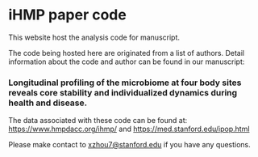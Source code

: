 # iHMP paper code

This website host the analysis code for manuscript.

The code being hosted here are originated from a list of authors. Detail information about the code and author can be found in our manuscript: 
### Longitudinal profiling of the microbiome at four body sites reveals core stability and individualized dynamics during health and disease.

The data associated with these code can be found at: https://www.hmpdacc.org/ihmp/ and https://med.stanford.edu/ipop.html

Please make contact to xzhou7@stanford.edu if you have any questions. 
